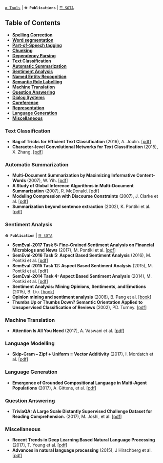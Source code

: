 [`⚙ Tools`](https://github.com/magizbox/underthesea/wiki/English-NLP-Tools) | **`⟰ Publications`** | [`☶ SOTA`](https://github.com/magizbox/underthesea/wiki/English-NLP-SOTA)

## Table of Contents

* [**Spelling Correction**](#spelling-correction)
* [**Word segmentation**](#word-segmentation)
* [**Part-of-Speech tagging**](#part-of-speech-tagging)
* [**Chunking**](#chunking)
* [**Dependency Parsing**](#dependency-parsing)
* [**Text Classification**](#text-classification)
* [**Automatic Summarization**](#automatic-summarization)
* [**Sentiment Analysis**](#sentiment-analysis)
* [**Named Entity Recognition**](#named-entity-recognition)
* [**Semantic Role Labelling**](#semantic-role-labelling)
* [**Machine Translation**](#machine-translation)
* [**Question Answering**](#question-answering)
* [**Dialog Systems**](#dialog-systems)
* [**Coreference**](#coreference)
* [**Representation**](#representation)
* [**Language Generation**](#language-generation)
* [**Miscellaneous**](#miscellaneous)

### Text Classification

* **Bag of Tricks for Efficient Text Classification** (2016), A. Joulin. [[pdf](https://arxiv.org/pdf/1607.01759.pdf)]
* **Character-level Convolutional Networks for Text
Classification** (2015), X. Zhang. [[pdf](https://arxiv.org/pdf/1509.01626.pdf)]

### Automatic Summarization

* **Multi-Document Summarization by Maximizing Informative Content-Words** (2007), W. Yih. [[pdf](http://dl.acm.org/citation.cfm?id=1625563)]
* **A Study of Global Inference Algorithms in Multi-Document Summarization** (2007), R. McDonald. [[pdf](https://people.dsv.su.se/~hercules/articles/Headline%20generation/globsumm.pdf)]
* **Modeling Compression with Discourse Constraints** (2007), J. Clarke et al. [[pdf](http://jamesclarke.net/media/papers/clarke-lapata-emnlp07.pdf)]
* **Summarization beyond sentence extraction** (2002), K. Pontiki et al. [[pdf](http://citeseerx.ist.psu.edu/viewdoc/download?doi=10.1.1.19.5237&rep=rep1&type=pdf)]

### Sentiment Analysis

**`⟰ Publication`** | [`☶ SOTA`](https://github.com/magizbox/underthesea/wiki/English-NLP-SOTA#sentiment-analysis)

* **SemEval-2017 Task 5: Fine-Grained Sentiment Analysis on Financial Microblogs and News** (2017), M. Pontiki et al. [[pdf](http://andrefreitas.org/papers/preprint_semeval_task05_2017.pdf)]
* **SemEval-2016 Task 5: Aspect Based Sentiment Analysis** (2016), M. Pontiki et al. [[pdf](http://www.aclweb.org/anthology/S16-1002)]
* **SemEval-2015 Task 12: Aspect Based Sentiment Analysis** (2015), M. Pontiki et al. [[pdf](http://www.aclweb.org/anthology/S15-2082)]
* **SemEval-2014 Task 4: Aspect Based Sentiment Analysis** (2014), M. Pontiki et al. [[pdf](http://aclweb.org/anthology/S/S14/S14-2004.pdf)]
* **Sentiment Analysis: Mining Opinions, Sentiments, and Emotions** (2015), B. Liu. [[book](https://www.amazon.com/Sentiment-Analysis-Opinions-Sentiments-Emotions/dp/1107017890/ref=pd_sbs_14_1?_encoding=UTF8&pd_rd_i=1107017890&pd_rd_r=3NKRKWW6G3X8JGCPW4G0&pd_rd_w=pLSSX&pd_rd_wg=Y2A4r&psc=1&refRID=3NKRKWW6G3X8JGCPW4G0)]
* **Opinion mining and sentiment analysis** (2008), B. Pang et al. [[book](http://dl.acm.org/citation.cfm?id=1454712)]
* **Thumbs Up or Thumbs Down? Semantic Orientation Applied to Unsupervised Classification of Reviews** (2002), PD. Turney. [[pdf](https://arxiv.org/pdf/cs/0212032)]

### Machine Translation

* **Attention Is All You Need** (2017), A. Vaswani et al. [[pdf](https://arxiv.org/abs/1706.03762)]

### Language Modelling

* **Skip-Gram – Zipf + Uniform = Vector Additivity** (2017), I. Mordatch et al. [[pdf](http://aclanthology.coli.uni-saarland.de/pdf/P/P17/P17-1007.pdf)]

### Language Generation

* **Emergence of Grounded Compositional Language in Multi-Agent Populations** (2017), A. Gittens, et al. [[pdf](https://arxiv.org/pdf/1703.04908.pdf)]

### Question Answering

* **TriviaQA: A Large Scale Distantly Supervised Challenge Dataset for Reading Comprehension.** (2017), M. Joshi, et al. [[pdf](https://arxiv.org/pdf/1705.03551.pdf)]

### Miscellaneous

* **Recent Trends in Deep Learning Based Natural Language Processing** (2017), T. Young et al. [[pdf](https://arxiv.org/pdf/1708.02709v4.pdf)]
* **Advances in natural language processing** (2015), J Hirschberg et al. [[pdf](https://cs224d.stanford.edu/papers/advances.pdf)]
